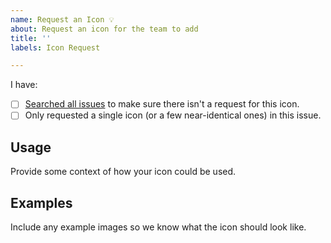 ```yaml
---
name: Request an Icon 💡
about: Request an icon for the team to add
title: ''
labels: Icon Request

---
```


I have:

- [ ] [Searched all issues](https://github.com/Templarian/MaterialDesignLight/issues) to make sure there isn't a request for this icon.
- [ ] Only requested a single icon (or a few near-identical ones) in this issue. 

## Usage

Provide some context of how your icon could be used.

## Examples

Include any example images so we know what the icon should look like.
